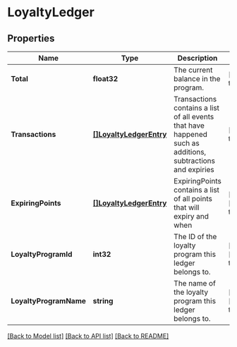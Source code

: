 # LoyaltyLedger

## Properties
Name | Type | Description | Notes
------------ | ------------- | ------------- | -------------
**Total** | **float32** | The current balance in the program. | [default to null]
**Transactions** | [**[]LoyaltyLedgerEntry**](LoyaltyLedgerEntry.md) | Transactions contains a list of all events that have happened such as additions, subtractions and expiries | [default to null]
**ExpiringPoints** | [**[]LoyaltyLedgerEntry**](LoyaltyLedgerEntry.md) | ExpiringPoints contains a list of all points that will expiry and when | [optional] [default to null]
**LoyaltyProgramId** | **int32** | The ID of the loyalty program this ledger belongs to. | [optional] [default to null]
**LoyaltyProgramName** | **string** | The name of the loyalty program this ledger belongs to. | [optional] [default to null]

[[Back to Model list]](../README.md#documentation-for-models) [[Back to API list]](../README.md#documentation-for-api-endpoints) [[Back to README]](../README.md)


